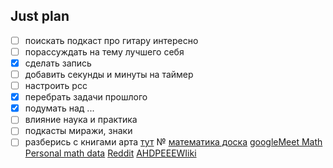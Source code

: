 ## Just plan
- [ ] поискать подкаст про гитару интересно
- [ ] порассуждать на тему лучшего себя
- [x] сделать запись
- [ ] добавить секунды и минуты на таймер
- [ ] настроить рсс
- [x] перебрать задачи прошлого
- [x] подумать над ...
- [ ] влияние наука и практика
- [ ] подкасты миражи, знаки
- [ ] разберись с книгами арта [тут](https://t.me/worldNekro2/539)
№
[математика доска](https://talamus.online/invite/TYOP2O5AY8HG38OO1YEYR801G6GQY1FK)
[googleMeet Math](https://meet.google.com/ain-yxox-ibx)
[Personal math data](https://docs.google.com/spreadsheets/d/12ffL7L9NjPExQYl71ydzsVcF4KaMkO_VN9FtxGcJdL0/edit?usp=sharing)
[Reddit](https://www.reddit.com/)
[AHDPEEEWIiki](https://ahdpeee.github.io/aHDpeeeWiki/)   
